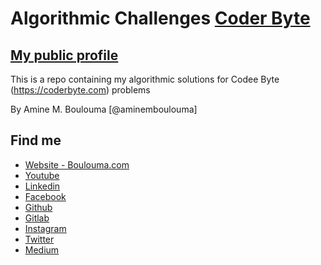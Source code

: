 # Algorithmic Challenges [Coder Byte](https://coderbyte.com)

## [My public profile](https://coderbyte.com/profile/flambok)

This is a repo containing my algorithmic solutions for Codee Byte (https://coderbyte.com) problems 

By Amine M. Boulouma [@aminemboulouma]

## Find me 

* [Website - Boulouma.com](http://www.boulouma.com)
* [Youtube](https://www.youtube.com/aminemboulouma)
* [Linkedin](https://www.linkedin.com/in/aminemboulouma)
* [Facebook](https://www.facebook.com/aminemboulouma)
* [Github](https://www.github.com/aminemboulouma)
* [Gitlab](https://www.gitlab.com/aminemboulouma)
* [Instagram](https://www.instagram.com/aminemboulouma)
* [Twitter](https://www.twitter.com/aminemboulouma)
* [Medium](https://www.medium.com/@aminemboulouma)